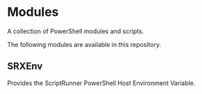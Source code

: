 # Modules
A collection of PowerShell modules and scripts.

The following modules are available in this repository.

## SRXEnv

Provides the ScriptRunner PowerShell Host Environment Variable.
